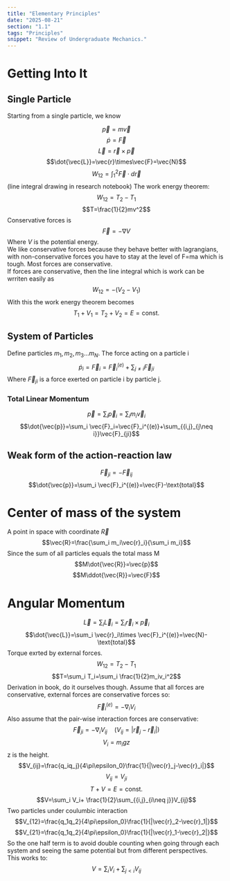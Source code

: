 ```yaml
---
title: "Elementary Principles"
date: "2025-08-21"
section: "1.1"
tags: "Principles"
snippet: "Review of Undergraduate Mechanics."
---
```


# Getting Into It

## Single Particle
Starting from a single particle, we know

$$\vec{p}=m\vec{v}$$
$$\dot{p}=\vec{F}$$
$$\vec{L}=\vec{r}\times\vec{p}$$
$$\dot{\vec{L}}=\vec{r}\times\vec{F}=\vec{N}$$
$$W_{12}=\int^{2}_{1}\vec{F}\cdot d\vec{r}$$
(line integral drawing in research notebook)
The work energy theorem:
$$W_{12}=T_2-T_1$$
$$T=\frac{1}{2}mv^2$$
Conservative forces is 
$$\vec{F}=-\nabla V$$
Where $V$ is the potential energy.  
We like conservative forces because they behave better with lagrangians, with non-conservative forces you have to stay at the level of F=ma which is tough. Most forces are conservative.  
If forces are conservative, then the line integral which is work can be wrriten easily as 
$$W_{12}=-(V_2-V_1)$$
With this the work energy theorem becomes
$$T_1+V_1=T_2+V_2=E=\text{const.}$$

## System of Particles

Define particles $m_1,m_2,m_3...m_N$.
The force acting on a particle i
$$\dot{p}_i=\vec{F}_i=\vec{F}_i^{(e)}+\sum_{j\neq i}\vec{F}_{ji}$$
Where $\vec{F}_{ji}$ is a force exerted on particle i by particle j.  
### Total Linear Momentum
$$\vec{p}=\sum_i\vec{p}_i=\sum_i m_i\vec{v}_i$$
$$\dot{\vec{p}}=\sum_i \vec{F}_i=\vec{F}_i^{(e)}+\sum_{{i,j}_{j\neq i}}\vec{F}_{ji}$$

## Weak form of the action-reaction law

$$\vec{F}_{ji}=-\vec{F}_{ij}$$
$$\dot{\vec{p}}=\sum_i \vec{F}_i^{(e)}=\vec{F}-\text{total}$$

# Center of mass of the system

A point in space with coordinate $\vec{R}$
$$\vec{R}=\frac{\sum_i m_i\vec{r}_i}{\sum_i m_i}$$
Since the sum of all particles equals the total mass M
$$M\dot{\vec{R}}=\vec{p}$$
$$M\ddot{\vec{R}}=\vec{F}$$

# Angular Momentum

$$\vec{L}=\sum_i \vec{L}_i=\sum_i \vec{r}_i\times\vec{p}_i$$
$$\dot{\vec{L}}=\sum_i \vec{r}_i\times \vec{F}_i^{(e)}=\vec{N}-\text{total}$$
Torque exrted by external forces.  
$$W_{12}=T_2-T_1$$
$$T=\sum_i T_i=\sum_i \frac{1}{2}m_iv_i^2$$
Derivation in book, do it ourselves though. Assume that all forces are conservative, external forces are conservative forces so:
$$\vec{F}_i^{(e)}=-\nabla_i V_i$$
Also assume that the pair-wise interaction forces are conservative:
$$\vec{F}_{ji}=-\nabla_i V_{ij}\quad(V_{ij}=|\vec{r}_j-\vec{r}_i|)$$
$$V_i=m_igz$$
z is the height.  
$$V_{ij}=\frac{q_iq_j}{4\pi\epsilon_0}\frac{1}{|\vec{r}_j-\vec{r}_i|}$$
$$V_{ij}=V_{ji}$$
$$T+V=E=\text{const.}$$
$$V=\sum_i V_i+ \frac{1}{2}\sum_{{i,j}_{i\neq j}}V_{ij}$$
Two particles under coulumbic interaction
$$V_{12}=\frac{q_1q_2}{4\pi\epsilon_0}\frac{1}{|\vec{r}_2-\vec{r}_1|}$$
$$V_{21}=\frac{q_1q_2}{4\pi\epsilon_0}\frac{1}{|\vec{r}_1-\vec{r}_2|}$$
So the one half term is to avoid double counting when going through each system and seeing the same potential but from different perspectives.  
This works to:
$$V=\sum_i V_i+\sum_{j < i}V_{ij}$$